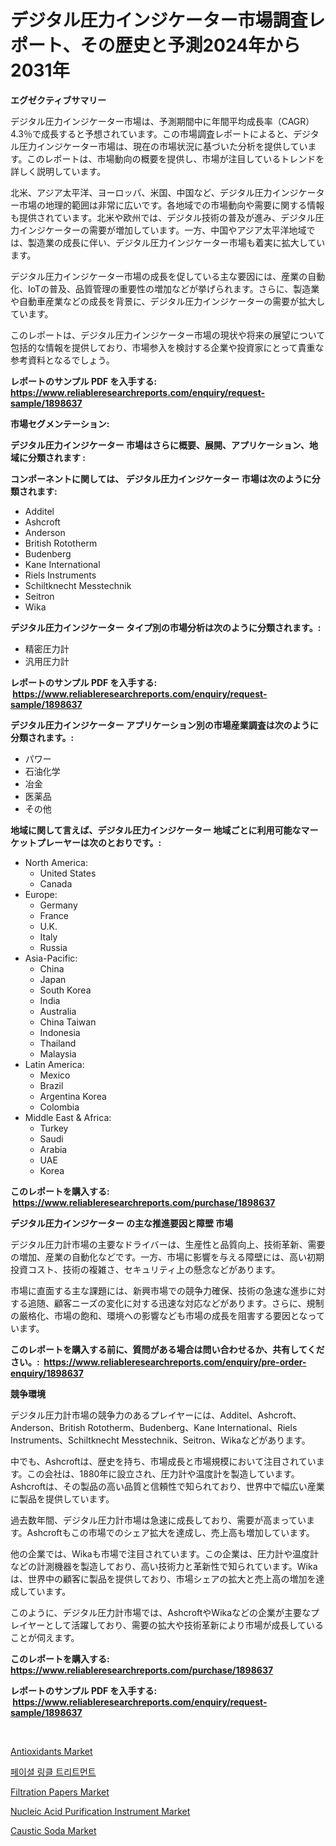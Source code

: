 <p><h1>デジタル圧力インジケーター市場調査レポート、その歴史と予測2024年から2031年</h1></p><p><strong>エグゼクティブサマリー</strong></p>
<p><p>デジタル圧力インジケーター市場は、予測期間中に年間平均成長率（CAGR）4.3％で成長すると予想されています。この市場調査レポートによると、デジタル圧力インジケーター市場は、現在の市場状況に基づいた分析を提供しています。このレポートは、市場動向の概要を提供し、市場が注目しているトレンドを詳しく説明しています。</p><p>北米、アジア太平洋、ヨーロッパ、米国、中国など、デジタル圧力インジケーター市場の地理的範囲は非常に広いです。各地域での市場動向や需要に関する情報も提供されています。北米や欧州では、デジタル技術の普及が進み、デジタル圧力インジケーターの需要が増加しています。一方、中国やアジア太平洋地域では、製造業の成長に伴い、デジタル圧力インジケーター市場も着実に拡大しています。</p><p>デジタル圧力インジケーター市場の成長を促している主な要因には、産業の自動化、IoTの普及、品質管理の重要性の増加などが挙げられます。さらに、製造業や自動車産業などの成長を背景に、デジタル圧力インジケーターの需要が拡大しています。</p><p>このレポートは、デジタル圧力インジケーター市場の現状や将来の展望について包括的な情報を提供しており、市場参入を検討する企業や投資家にとって貴重な参考資料となるでしょう。</p></p>
<p><strong>レポートのサンプル PDF を入手する: <a href="https://www.reliableresearchreports.com/enquiry/request-sample/1898637">https://www.reliableresearchreports.com/enquiry/request-sample/1898637</a></strong></p>
<p><strong>市場セグメンテーション:</strong></p>
<p><strong> デジタル圧力インジケーター 市場はさらに概要、展開、アプリケーション、地域に分類されます :</strong></p>
<p><strong>コンポーネントに関しては、 デジタル圧力インジケーター 市場は次のように分類されます: &nbsp;</strong></p>
<p><ul><li>Additel</li><li>Ashcroft</li><li>Anderson</li><li>British Rototherm</li><li>Budenberg</li><li>Kane International</li><li>Riels Instruments</li><li>Schiltknecht Messtechnik</li><li>Seitron</li><li>Wika</li></ul></p>
<p><strong> デジタル圧力インジケーター タイプ別の市場分析は次のように分類されます。:</strong></p>
<p><ul><li>精密圧力計</li><li>汎用圧力計</li></ul></p>
<p><strong>レポートのサンプル PDF を入手する: &nbsp;<a href="https://www.reliableresearchreports.com/enquiry/request-sample/1898637">https://www.reliableresearchreports.com/enquiry/request-sample/1898637</a></strong></p>
<p><strong> デジタル圧力インジケーター アプリケーション別の市場産業調査は次のように分類されます。:</strong></p>
<p><ul><li>パワー</li><li>石油化学</li><li>冶金</li><li>医薬品</li><li>その他</li></ul></p>
<p><strong>地域に関して言えば、デジタル圧力インジケーター 地域ごとに利用可能なマーケットプレーヤーは次のとおりです。:</strong></p>
<p><ul>
    <li>
        North America:
        <ul>
            <li>United States</li>
            <li>Canada</li>
        </ul>
    </li>
    <li>
        Europe:
        <ul>
            <li>Germany</li>
            <li>France</li>
            <li>U.K.</li>
            <li>Italy</li>
            <li>Russia</li>
        </ul>
    </li>
    <li>
        Asia-Pacific:
        <ul>
            <li>China</li>
            <li>Japan</li>
            <li>South Korea</li>
            <li>India</li>
            <li>Australia</li>
            <li>China Taiwan</li>
            <li>Indonesia</li>
            <li>Thailand</li>
            <li>Malaysia</li>
        </ul>
    </li>
    <li>
        Latin America:
        <ul>
            <li>Mexico</li>
            <li>Brazil</li>
            <li>Argentina Korea</li>
            <li>Colombia</li>
        </ul>
    </li>
    <li>
        Middle East & Africa:
        <ul>
            <li>Turkey</li>
            <li>Saudi</li>
            <li>Arabia</li>
            <li>UAE</li>
            <li>Korea</li>
        </ul>
    </li>
    </ul></p>
<p><strong>このレポートを購入する: &nbsp;<a href="https://www.reliableresearchreports.com/purchase/1898637">https://www.reliableresearchreports.com/purchase/1898637</a></strong></p>
<p><strong>デジタル圧力インジケーター の主な推進要因と障壁 市場</strong></p>
<p><p>デジタル圧力計市場の主要なドライバーは、生産性と品質向上、技術革新、需要の増加、産業の自動化などです。一方、市場に影響を与える障壁には、高い初期投資コスト、技術の複雑さ、セキュリティ上の懸念などがあります。</p><p>市場に直面する主な課題には、新興市場での競争力確保、技術の急速な進歩に対する追随、顧客ニーズの変化に対する迅速な対応などがあります。さらに、規制の厳格化、市場の飽和、環境への影響なども市場の成長を阻害する要因となっています。</p></p>
<p><strong>このレポートを購入する前に、質問がある場合は問い合わせるか、共有してください。:&nbsp; <a href="https://www.reliableresearchreports.com/enquiry/pre-order-enquiry/1898637">https://www.reliableresearchreports.com/enquiry/pre-order-enquiry/1898637</a></strong></p>
<p><strong>競争環境</strong></p>
<p><p>デジタル圧力計市場の競争力のあるプレイヤーには、Additel、Ashcroft、Anderson、British Rototherm、Budenberg、Kane International、Riels Instruments、Schiltknecht Messtechnik、Seitron、Wikaなどがあります。 </p><p>中でも、Ashcroftは、歴史を持ち、市場成長と市場規模において注目されています。この会社は、1880年に設立され、圧力計や温度計を製造しています。Ashcroftは、その製品の高い品質と信頼性で知られており、世界中で幅広い産業に製品を提供しています。</p><p>過去数年間、デジタル圧力計市場は急速に成長しており、需要が高まっています。Ashcroftもこの市場でのシェア拡大を達成し、売上高も増加しています。</p><p>他の企業では、Wikaも市場で注目されています。この企業は、圧力計や温度計などの計測機器を製造しており、高い技術力と革新性で知られています。Wikaは、世界中の顧客に製品を提供しており、市場シェアの拡大と売上高の増加を達成しています。</p><p>このように、デジタル圧力計市場では、AshcroftやWikaなどの企業が主要なプレイヤーとして活躍しており、需要の拡大や技術革新により市場が成長していることが伺えます。</p></p>
<p><strong>このレポートを購入する: &nbsp; <a href="https://www.reliableresearchreports.com/purchase/1898637">https://www.reliableresearchreports.com/purchase/1898637</a></strong></p>
<p><strong>レポートのサンプル PDF を入手する: &nbsp;<a href="https://www.reliableresearchreports.com/enquiry/request-sample/1898637">https://www.reliableresearchreports.com/enquiry/request-sample/1898637</a></strong><strong></strong></p>
<p>&nbsp;</p>
<p><p><a href="https://github.com/Krish2023na/Market-Research-Report-List-3/blob/main/antioxidants-market.md">Antioxidants Market</a></p><p><a href="https://github.com/vs10l4sfg5c/Market-Research-Report-List-1/blob/main/4137220194065.md">페이셜 링클 트리트먼트</a></p><p><a href="https://issuu.com/reportprime-2/docs/filtration-papers-market-size-2030.pptx">Filtration Papers Market</a></p><p><a href="https://issuu.com/reportprime-2/docs/nucleic-acid-purification-instrument-market-size-2">Nucleic Acid Purification Instrument Market</a></p><p><a href="https://github.com/bmorecock/Market-Research-Report-List-2/blob/main/caustic-soda-market.md">Caustic Soda Market</a></p></p>